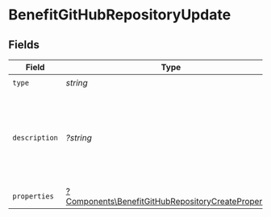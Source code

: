 # BenefitGitHubRepositoryUpdate


## Fields

| Field                                                                                                                     | Type                                                                                                                      | Required                                                                                                                  | Description                                                                                                               |
| ------------------------------------------------------------------------------------------------------------------------- | ------------------------------------------------------------------------------------------------------------------------- | ------------------------------------------------------------------------------------------------------------------------- | ------------------------------------------------------------------------------------------------------------------------- |
| `type`                                                                                                                    | *string*                                                                                                                  | :heavy_check_mark:                                                                                                        | N/A                                                                                                                       |
| `description`                                                                                                             | *?string*                                                                                                                 | :heavy_minus_sign:                                                                                                        | The description of the benefit. Will be displayed on products having this benefit.                                        |
| `properties`                                                                                                              | [?Components\BenefitGitHubRepositoryCreateProperties](../../Models/Components/BenefitGitHubRepositoryCreateProperties.md) | :heavy_minus_sign:                                                                                                        | N/A                                                                                                                       |